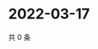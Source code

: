 # 2022-03-17

共 0 条

<!-- BEGIN WEIBO -->
<!-- 最后更新时间 Thu Mar 17 2022 14:00:42 GMT+0800 (China Standard Time) -->

<!-- END WEIBO -->
